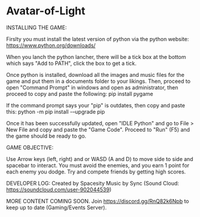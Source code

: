 # Avatar-of-Light
INSTALLING THE GAME:

Firslty you must install the latest version of python via the python website: https://www.python.org/downloads/

When you lanch the python lancher, there will be a tick box at the bottom which says "Add to PATH", click the box to get a tick.

Once python is installed, download all the images and music files for the game and put them in a documents folder to your likings. Then, proceed to open "Command Prompt" in windows and open as administrator,
then proceed to copy and paste the following: pip install pygame

If the command prompt says your "pip" is outdates, then copy and paste this: python -m pip install -–upgrade pip

Once it has been successfully updated, open "IDLE Python" and go to File > New File and copy and paste the "Game Code". Proceed to "Run" (F5) and the game
should be ready to go.

GAME OBJECTIVE:

Use Arrow keys (left, right) and or WASD (A and D) to move side to side and spacebar to interact. You must avoid the enemies, and you earn 1 point for each enemy you dodge. Try and compete friends by getting high scores. 

DEVELOPER LOG:
Created by Spacesity 
Music by Sync (Sound Cloud: https://soundcloud.com/user-902044539) 

MORE CONTENT COMING SOON. Join https://discord.gg/RnQ82k6Npb to keep up to date (Gaming/Events Server). 


